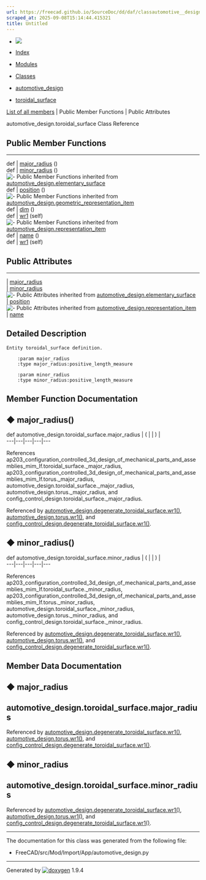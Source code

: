```yaml
---
url: https://freecad.github.io/SourceDoc/dd/daf/classautomotive__design_1_1toroidal__surface.html
scraped_at: 2025-09-08T15:14:44.415321
title: Untitled
---
```


  * [ ![](https://www.freecad.org/svg/logo-freecad.svg) ](https://freecadweb.org "FreeCAD")
  * [Index](../../index.html "Index")
  * [Modules](../../modules.html "Modules list")
  * [Classes](../../annotated.html "Annotated list")

  * [automotive_design](../../d4/ddf/namespaceautomotive__design.html)
  * [toroidal_surface](../../dd/daf/classautomotive__design_1_1toroidal__surface.html)

[List of all members](../../dd/df7/classautomotive__design_1_1toroidal__surface-members.html) | Public Member Functions | Public Attributes

automotive_design.toroidal_surface Class Reference

##  Public Member Functions  
  
---  
def | [major_radius](../../dd/daf/classautomotive__design_1_1toroidal__surface.html#a303bf5a44cf9d1c800324ee4b38065df) ()  
def | [minor_radius](../../dd/daf/classautomotive__design_1_1toroidal__surface.html#a609b055d5908d1ed8f2fb9ecf8f70935) ()  
![-](../../closed.png) Public Member Functions inherited from
[automotive_design.elementary_surface](../../d9/d29/classautomotive__design_1_1elementary__surface.html)  
def | [position](../../d9/d29/classautomotive__design_1_1elementary__surface.html#a9423f2741b736eb18ce2de676b1d9f56) ()  
![-](../../closed.png) Public Member Functions inherited from
[automotive_design.geometric_representation_item](../../de/d5e/classautomotive__design_1_1geometric__representation__item.html)  
def | [dim](../../de/d5e/classautomotive__design_1_1geometric__representation__item.html#aef245618450610e88788dcaea46ad742) ()  
def | [wr1](../../de/d5e/classautomotive__design_1_1geometric__representation__item.html#a9677d2be5fc5c7c8ccb6819380198bbc) (self)  
![-](../../closed.png) Public Member Functions inherited from
[automotive_design.representation_item](../../d3/d20/classautomotive__design_1_1representation__item.html)  
def | [name](../../d3/d20/classautomotive__design_1_1representation__item.html#a33b5812d92aa0d107b4fd4274c17b9d9) ()  
def | [wr1](../../d3/d20/classautomotive__design_1_1representation__item.html#af350c19fc5e5763d4991494a99d979ed) (self)  
  
##  Public Attributes  
  
---  
|
[major_radius](../../dd/daf/classautomotive__design_1_1toroidal__surface.html#a49c468b596d4042fc69d35d3da9a26e0)  
|
[minor_radius](../../dd/daf/classautomotive__design_1_1toroidal__surface.html#a867d306837362228ad9f822d18fb448d)  
![-](../../closed.png) Public Attributes inherited from
[automotive_design.elementary_surface](../../d9/d29/classautomotive__design_1_1elementary__surface.html)  
|
[position](../../d9/d29/classautomotive__design_1_1elementary__surface.html#a4068702c5244832f2abdbcc15226412e)  
![-](../../closed.png) Public Attributes inherited from
[automotive_design.representation_item](../../d3/d20/classautomotive__design_1_1representation__item.html)  
|
[name](../../d3/d20/classautomotive__design_1_1representation__item.html#a3d48fe912053adaf5f187b606fa81c87)  
  
## Detailed Description

    
    
    Entity toroidal_surface definition.
    
        :param major_radius
        :type major_radius:positive_length_measure
    
        :param minor_radius
        :type minor_radius:positive_length_measure

## Member Function Documentation

## ◆ major_radius()

def automotive_design.toroidal_surface.major_radius  | ( | | ) |   
---|---|---|---|---  
  
References
ap203_configuration_controlled_3d_design_of_mechanical_parts_and_assemblies_mim_lf.toroidal_surface._major_radius,
ap203_configuration_controlled_3d_design_of_mechanical_parts_and_assemblies_mim_lf.torus._major_radius,
automotive_design.toroidal_surface._major_radius,
automotive_design.torus._major_radius, and
config_control_design.toroidal_surface._major_radius.

Referenced by
[automotive_design.degenerate_toroidal_surface.wr1()](../../dc/d6e/classautomotive__design_1_1degenerate__toroidal__surface.html#ada91d37d93ce419c3d1e1cd1c372cef7),
[automotive_design.torus.wr1()](../../d1/dba/classautomotive__design_1_1torus.html#ae9a9ef7a7e5e4b865d2a9c3d1ed450bd),
and
[config_control_design.degenerate_toroidal_surface.wr1()](../../df/dad/classconfig__control__design_1_1degenerate__toroidal__surface.html#ace3808e03b5d62b58c8b281839737b57).

## ◆ minor_radius()

def automotive_design.toroidal_surface.minor_radius  | ( | | ) |   
---|---|---|---|---  
  
References
ap203_configuration_controlled_3d_design_of_mechanical_parts_and_assemblies_mim_lf.toroidal_surface._minor_radius,
ap203_configuration_controlled_3d_design_of_mechanical_parts_and_assemblies_mim_lf.torus._minor_radius,
automotive_design.toroidal_surface._minor_radius,
automotive_design.torus._minor_radius, and
config_control_design.toroidal_surface._minor_radius.

Referenced by
[automotive_design.degenerate_toroidal_surface.wr1()](../../dc/d6e/classautomotive__design_1_1degenerate__toroidal__surface.html#ada91d37d93ce419c3d1e1cd1c372cef7),
[automotive_design.torus.wr1()](../../d1/dba/classautomotive__design_1_1torus.html#ae9a9ef7a7e5e4b865d2a9c3d1ed450bd),
and
[config_control_design.degenerate_toroidal_surface.wr1()](../../df/dad/classconfig__control__design_1_1degenerate__toroidal__surface.html#ace3808e03b5d62b58c8b281839737b57).

## Member Data Documentation

## ◆ major_radius

automotive_design.toroidal_surface.major_radius  
---  
  
Referenced by
[automotive_design.degenerate_toroidal_surface.wr1()](../../dc/d6e/classautomotive__design_1_1degenerate__toroidal__surface.html#ada91d37d93ce419c3d1e1cd1c372cef7),
[automotive_design.torus.wr1()](../../d1/dba/classautomotive__design_1_1torus.html#ae9a9ef7a7e5e4b865d2a9c3d1ed450bd),
and
[config_control_design.degenerate_toroidal_surface.wr1()](../../df/dad/classconfig__control__design_1_1degenerate__toroidal__surface.html#ace3808e03b5d62b58c8b281839737b57).

## ◆ minor_radius

automotive_design.toroidal_surface.minor_radius  
---  
  
Referenced by
[automotive_design.degenerate_toroidal_surface.wr1()](../../dc/d6e/classautomotive__design_1_1degenerate__toroidal__surface.html#ada91d37d93ce419c3d1e1cd1c372cef7),
[automotive_design.torus.wr1()](../../d1/dba/classautomotive__design_1_1torus.html#ae9a9ef7a7e5e4b865d2a9c3d1ed450bd),
and
[config_control_design.degenerate_toroidal_surface.wr1()](../../df/dad/classconfig__control__design_1_1degenerate__toroidal__surface.html#ace3808e03b5d62b58c8b281839737b57).

* * *

The documentation for this class was generated from the following file:

  * FreeCAD/src/Mod/Import/App/automotive_design.py

* * *

Generated by
[![doxygen](../../doxygen.svg)](https://www.doxygen.org/index.html) 1.9.4

